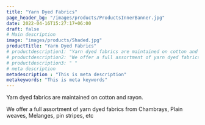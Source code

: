 ```yaml
---
title: "Yarn Dyed Fabrics"
page_header_bg: "/images/products/ProductsInnerBanner.jpg"
date: 2022-04-16T15:27:17+06:00
draft: false
# Main description
image: "images/products/Shaded.jpg"
productTitle: "Yarn Dyed Fabrics"
# productdescription1: "Yarn dyed fabrics are maintained on cotton and rayon."
# productdescription2: "We offer a full assortment of yarn dyed fabrics from Chambrays, Plain weaves, Melanges, pin stripes, etc"
# productdescription3: " "
# meta description
metadescription : "This is meta description"
metakeywords: "This is meta keywords"
---
```


Yarn dyed fabrics are maintained on cotton and rayon.

We offer a full assortment of yarn dyed fabrics from Chambrays, Plain weaves, Melanges, pin stripes, etc